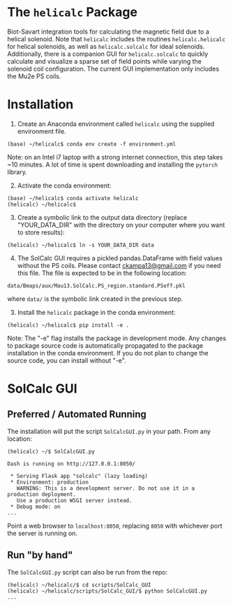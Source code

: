 # The `helicalc` Package
Biot-Savart integration tools for calculating the magnetic field due to a helical solenoid. Note that `helicalc` includes the routines `helicalc.helicalc` for helical solenoids, as well as `helicalc.solcalc` for ideal solenoids. Additionally, there is a companion GUI for `helicalc.solcalc` to quickly calculate and visualize a sparse set of field points while varying the solenoid coil configuration. The current GUI implementation only includes the Mu2e PS coils.

# Installation
1. Create an Anaconda environment called `helicalc` using the supplied environment file.
```
(base) ~/helicalc$ conda env create -f environment.yml
```
Note: on an Intel i7 laptop with a strong internet connection, this step takes ~10 minutes. A lot of time is spent downloading and installing the `pytorch` library.

2. Activate the conda environment:
```
(base) ~/helicalc$ conda activate helicalc
(helicalc) ~/helicalc$
```

3. Create a symbolic link to the output data directory (replace "YOUR_DATA_DIR" with the directory on your computer where you want to store results):
```
(helicalc) ~/helicalc$ ln -s YOUR_DATA_DIR data
```

4. The SolCalc GUI requires a pickled pandas.DataFrame with field values without the PS coils. Please contact ckampa13@gmail.com if you need this file. The file is expected to be in the following location:
```
data/Bmaps/aux/Mau13.SolCalc.PS_region.standard.PSoff.pkl
```
where `data/` is the symbolic link created in the previous step.

3. Install the `helicalc` package in the conda environment:
```
(helicalc) ~/helicalc$ pip install -e .
```


Note: The "-e" flag installs the package in development mode. Any changes to package source code is automatically propagated to the package installation in the conda environment. If you do not plan to change the source code, you can install without "-e".

# SolCalc GUI
## Preferred / Automated Running
The installation will put the script `SolCalcGUI.py` in your path. From any location:
```
(helicalc) ~/$ SolCalcGUI.py

Dash is running on http://127.0.0.1:8050/

 * Serving Flask app "solcalc" (lazy loading)
 * Environment: production
   WARNING: This is a development server. Do not use it in a production deployment.
   Use a production WSGI server instead.
 * Debug mode: on
...
```

Point a web browser to `localhost:8050`, replacing `8050` with whichever port the server is running on.

## Run "by hand"
The `SolCalcGUI.py` script can also be run from the repo:
```
(helicalc) ~/helicalc/$ cd scripts/SolCalc_GUI
(helicalc) ~/helicalc/scripts/SolCalc_GUI/$ python SolCalcGUI.py
...
```
